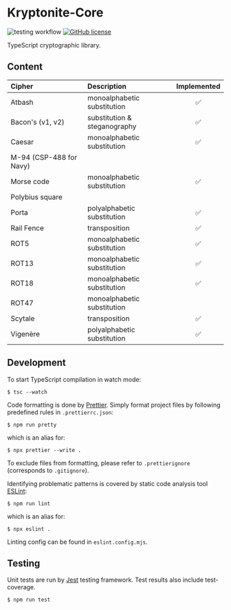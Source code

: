 # Kryptonite-Core

![testing workflow](https://github.com/aleksbelic/kryptonite-core/actions/workflows/tests.yml/badge.svg)
[![GitHub license](https://img.shields.io/github/license/aleksbelic/kryptonite-core)](https://raw.githubusercontent.com/aleksbelic/kryptonite-core/release/1.0.0/LICENSE)

TypeScript cryptographic library.

## Content

| Cipher                  | Description                  | Implemented |
| :---------------------- | :--------------------------- | :---------: |
| Atbash                  | monoalphabetic substitution  |   &#9989;   |
| Bacon's (v1, v2)        | substitution & steganography |   &#9989;   |
| Caesar                  | monoalphabetic substitution  |   &#9989;   |
| M-94 (CSP-488 for Navy) |                              |             |
| Morse code              | monoalphabetic substitution  |   &#9989;   |
| Polybius square         |                              |             |
| Porta                   | polyalphabetic substitution  |   &#9989;   |
| Rail Fence              | transposition                |   &#9989;   |
| ROT5                    | monoalphabetic substitution  |   &#9989;   |
| ROT13                   | monoalphabetic substitution  |   &#9989;   |
| ROT18                   | monoalphabetic substitution  |   &#9989;   |
| ROT47                   | monoalphabetic substitution  |             |
| Scytale                 | transposition                |   &#9989;   |
| Vigenère                | polyalphabetic substitution  |   &#9989;   |

## Development

To start TypeScript compilation in watch mode:

```
$ tsc --watch
```

Code formatting is done by [Prettier](https://prettier.io/).
Simply format project files by following predefined rules in `.prettierrc.json`:

```
$ npm run pretty
```

which is an alias for:

```
$ npx prettier --write .
```

To exclude files from formatting, please refer to `.prettierignore` (corresponds to `.gitignore`).

Identifying problematic patterns is covered by static code analysis tool [ESLint](https://eslint.org/):

```
$ npm run lint
```

which is an alias for:

```
$ npx eslint .
```

Linting config can be found in `eslint.config.mjs`.

## Testing

Unit tests are run by [Jest](https://jestjs.io/) testing framework.
Test results also include test-coverage.

```
$ npm run test
```
